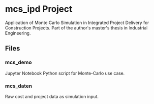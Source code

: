 # mcs_ipd Project
Application of Monte Carlo Simulation in Integrated Project Delivery for Construction Projects. Part of the author's master's thesis in Industrial Engineering.

## Files
### mcs_demo 
Jupyter Notebook Python script for Monte-Carlo use case.

### mcs_daten
Raw cost and project data as simulation input.
